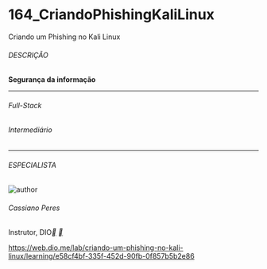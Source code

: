 # 164_CriandoPhishingKaliLinux
Criando um Phishing no Kali Linux



###### DESCRIÇÃO



**Segurança da informação**

------

###### Full-Stack

###### Intermediário

------

###### ESPECIALISTA

![author](https://hermes.digitalinnovation.one/users/author/photos/38e0cb81-9697-43c4-8a07-eba1bca6fa6b.jpg)

###### Cassiano Peres

Instrutor, DIO[**](https://www.linkedin.com/in/cassiano-ricardo-de-oliveira-peres-41bb86100/) [**](https://github.com/cassianobrexbit/)



https://web.dio.me/lab/criando-um-phishing-no-kali-linux/learning/e58cf4bf-335f-452d-90fb-0f857b5b2e86

